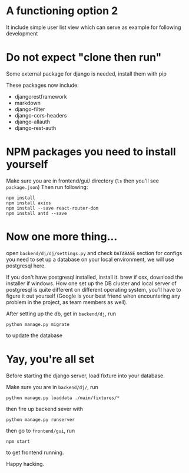 # A functioning option 2
It include simple user list view which can serve as example for following development
# Do not expect "clone then run"
Some external package for django is needed, install them with pip

These packages now include:
* djangorestframework
* markdown
* django-filter
* django-cors-headers
* django-allauth
* django-rest-auth

# NPM packages you need to install yourself
Make sure you are in frontend/gui/ directory (```ls``` then you'll see ```package.json```)
Then run following:
```
npm install
npm install axios
npm install --save react-router-dom
npm install antd --save
```
# Now one more thing...
open ```backend/dj/dj/settings.py``` and check ```DATABASE``` section for configs you need to set up a database on your local environment, we will use postgresql here.

If you don't have postgresql installed, install it. brew if osx, download the installer if windows. How one set up the DB cluster and local server of postgresql is quite different on different operating system, you'll have to figure it out yourself (Google is your best friend when encountering any problem in the project, as team members as well).

After setting up the db, get in ```backend/dj```, run
```
python manage.py migrate
```
to update the database

# Yay, you're all set
Before starting the django server, load fixture into your database.

Make sure you are in ```backend/dj/```, run
```
python manage.py loaddata ./main/fixtures/*
```
then fire up backend sever with
```
python manage.py runserver
```
then go to ```frontend/gui```, run
```
npm start
```
to get frontend running.

Happy hacking.
